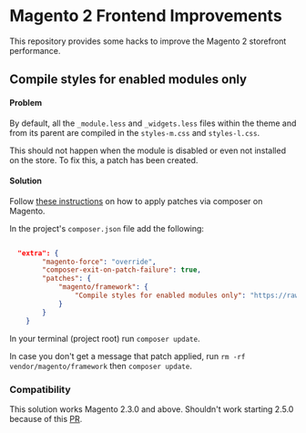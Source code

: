 # Magento 2 Frontend Improvements

This repository provides some hacks to improve the Magento 2 storefront performance.

## Compile styles for enabled modules only

#### Problem

By default, all the `_module.less` and `_widgets.less` files within the theme and from its parent are compiled in the `styles-m.css` and `styles-l.css`.

This should not happen when the module is disabled or even not installed on the store. To fix this, a patch has been created.

#### Solution

Follow [these instructions](https://devdocs.magento.com/guides/v2.4/comp-mgr/patching/composer.html) on how to apply patches via composer on Magento.

In the project's `composer.json` file add the following:

```json

  "extra": {
        "magento-force": "override",
        "composer-exit-on-patch-failure": true,
        "patches": {
            "magento/framework": {
                "Compile styles for enabled modules only": "https://raw.githubusercontent.com/vasilii-b/magento2-frontend-improvements/master/patches/composer/magento-framework/import-styles-for-enabled-modules-only.patch"
            }
        }
    }
```

In your terminal (project root) run `composer update`.

In case you don't get a message that patch applied, run `rm -rf vendor/magento/framework` then `composer update`.

### Compatibility

This solution works Magento 2.3.0 and above. Shouldn't work starting 2.5.0 because of this [PR](https://github.com/magento/magento2/pull/31593).
